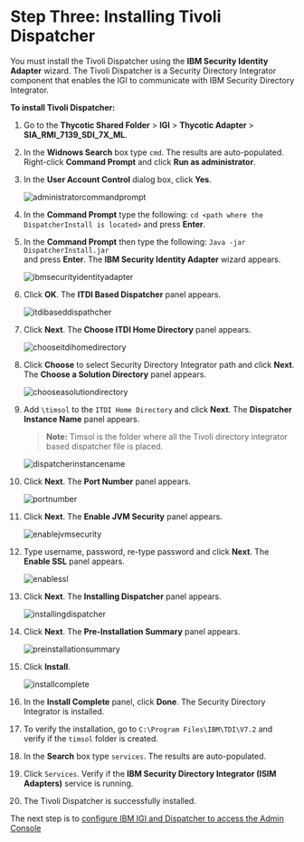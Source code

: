 [title]: # (Installing Tivoli Dispatcher)
[tags]: # (introduction)
[priority]: # (106)
# Step Three: Installing Tivoli Dispatcher

You must install the Tivoli Dispatcher using the __IBM Security Identity Adapter__   wizard. The Tivoli Dispatcher is a Security Directory Integrator component that enables the IGI to communicate with IBM Security Directory Integrator.

__To install Tivoli Dispatcher:__

1. Go to the __Thycotic Shared Folder__ > __IGI__ > __Thycotic Adapter__ > __SIA_RMI_7139_SDI_7X_ML__.
1. In the __Widnows Search__ box type `cmd`. The results are auto-populated. Right-click __Command Prompt__ and click __Run as administrator__.
1. In the __User Account Control__ dialog box, click __Yes__.

   ![administratorcommandprompt](images/administratorcommandprompt.png)
1. In the __Command Prompt__ type the following:
`cd <path where the DispatcherInstall is located>`
and press __Enter__.
1. In the __Command Prompt__ then type the following:
`Java -jar DispatcherInstall.jar`  
and press __Enter__. The __IBM Security Identity Adapter__ wizard appears.

   ![ibmsecurityidentityadapter](images/ibmsecurityidentityadapter.png)
1. Click __OK__. The __ITDI Based Dispatcher__ panel appears.

   ![itdibaseddispathcher](images/itdibaseddispathcher.png)
1. Click __Next__. The __Choose ITDI Home Directory__ panel appears.

   ![chooseitdihomedirectory](images/chooseitdihomedirectory.png)
1. Click __Choose__ to select Security Directory Integrator path and click __Next__. The __Choose a Solution Directory__ panel appears.

   ![chooseasolutiondirectory](images/chooseasolutiondirectory.png)
1. Add `\timsol` to the `ITDI Home Directory` and click __Next__. The __Dispatcher Instance Name__ panel appears.

   >**Note:** Timsol is the folder where all the Tivoli directory integrator based dispatcher file is placed.

   ![dispatcherinstancename](images/dispatcherinstancename.png)
1. Click __Next__. The __Port Number__ panel appears.

   ![portnumber](images/portnumber.png)
1. Click __Next__. The __Enable JVM Security__ panel appears.

   ![enablejvmsecurity](images/enablejvmsecurity.png)
1. Type username, password, re-type  password and click __Next__. The __Enable SSL__ panel appears.

   ![enablessl](images/enablessl.png)
1. Click __Next__. The __Installing Dispatcher__ panel appears.

   ![installingdispatcher](images/installingdispatcher.png)
1. Click __Next__. The __Pre-Installation Summary__ panel appears.

   ![preinstallationsummary](images/preinstallationsummary.png)
1. Click __Install__.

     ![installcomplete](images/installcomplete.png)
1. In the __Install Complete__ panel, click __Done__. The Security Directory Integrator is installed.
1. To verify the installation, go to `C:\Program Files\IBM\TDI\V7.2` and verify if the `timsol` folder is created.
1. In the __Search__ box type `services`. The results are auto-populated.
1. Click `Services`. Verify if the __IBM Security Directory Integrator (ISIM Adapters)__ service is running.
1. The Tivoli Dispatcher is successfully installed.

The next step is to [configure IBM IGI and Dispatcher to access the Admin Console](../config/integrate-ss-ibm-igi-admin-console-5.md) 